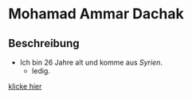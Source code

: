 # Mohamad Ammar Dachak

## Beschreibung

- Ich bin 26 Jahre alt und komme aus *Syrien*.
  - ledig.
  
[klicke hier](https://www.google.com/search?gs_ssp=eJzj4tTP1TcwMU02T1JgNGB0YPBiS8_PT89JBQBASQXT&q=google&oq=g&aqs=chrome.3.69i60j69i57j69i59j46i39i199i291j69i59j69i60l3.1991j0j7&sourceid=chrome&ie=UTF-8)
